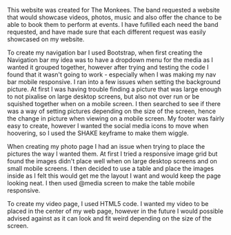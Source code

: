 This website was created for The Monkees. The band requested a website that 
would showcase videos, photos, music and also offer the chance to be able to book 
them to perform at events. I have fufilled each need the band requested, and have
made sure that each different request was easily showcased on my website.

To create my navigation bar I used Bootstrap, when first creating the Navigation bar
my idea was to have a dropdown menu for the media as I wanted it grouped together, 
however after trying and testing the code I found that it wasn't going to work - 
especially when I was making my nav bar mobile responsive. I ran into a few issues when 
setting the background picture. At first I was having trouble finding a picture that was large enough 
to not pixalise on large desktop screens, but also not over run or be squished together
when on a mobile screen. I then searched to see if there was a way of setting pictures depending on
the size of the screen, hence the change in picture when viewing on a mobile screen. My
footer was fairly easy to create, however I wanted the social media icons to move when hoovering,
so I used the SHAKE keyframe to make them wiggle.

When creating my photo page I had an issue when trying to place the pictures the way 
I wanted them. At first I tried a responsive image grid but found the images didn't place well when on large
desktop screens and on small mobile screens. I then decided to use a table and place the images 
inside as I felt this would get me the layout I want and would keep the page looking neat. I then used 
@media screen to make the table mobile responsive.

To create my video page, I used HTML5 code. I wanted my video to be placed in the center 
of my web page, however in the future I would possible advised against as it can look and
fit weird depending on the size of the screen.


